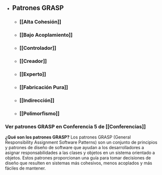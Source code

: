 - ## Patrones GRASP
	- ### [[Alta Cohesión]]
	- ### [[Bajo Acoplamiento]]
	- ### [[Controlador]]
	- ### [[Creador]]
	- ### [[Experto]]
	- ### [[Fabricación Pura]]
	- ### [[Indirección]]
	- ### [[Polimorfismo]]

### Ver patrones GRASP en Conferencia 5 de [[Conferencias]]

**¿Qué son los patrones GRASP?**
Los patrones GRASP (General Responsibility Assignment Software Patterns) son un conjunto de principios y patrones de diseño de software que ayudan a los desarrolladores a asignar responsabilidades a las clases y objetos en un sistema orientado a objetos. Estos patrones proporcionan una guía para tomar decisiones de diseño que resulten en sistemas más cohesivos, menos acoplados y más fáciles de mantener.